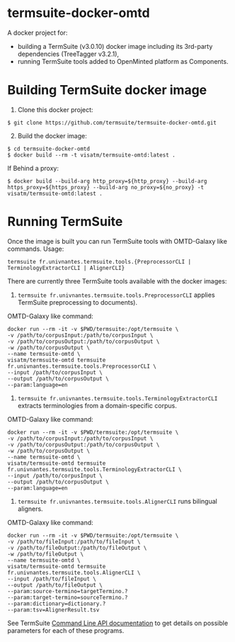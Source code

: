 # termsuite-docker-omtd


A docker project for:
 - building a TermSuite (v3.0.10) docker image including its 3rd-party dependencies (TreeTagger v3.2.1),
 - running TermSuite tools added to OpenMinted platform as Components.

# Building TermSuite docker image

1. Clone this docker project:

```
$ git clone https://github.com/termsuite/termsuite-docker-omtd.git
```

2. Build the docker image:

```
$ cd termsuite-docker-omtd
$ docker build --rm -t visatm/termsuite-omtd:latest .
```
If Behind a proxy:
```
$ docker build --build-arg http_proxy=${http_proxy} --build-arg https_proxy=${https_proxy} --build-arg no_proxy=${no_proxy} -t visatm/termsuite-omtd:latest .
```

# Running TermSuite

Once the image is built you can run TermSuite tools with OMTD-Galaxy like commands. Usage:

```
termsuite fr.univnantes.termsuite.tools.{PreprocessorCLI | TerminologyExtractorCLI | AlignerCLI}
```


There are currently three TermSuite tools available with the docker images:


 1. `termsuite fr.univnantes.termsuite.tools.PreprocessorCLI` applies TermSuite preprocessing to documents).

OMTD-Galaxy like command:

```
docker run --rm -it -v $PWD/termsuite:/opt/termsuite \
-v /path/to/corpusInput:/path/to/corpusInput \
-v /path/to/corpusOutput:/path/to/corpusOutput \
-w /path/to/corpusOutput \
--name termsuite-omtd \
visatm/termsuite-omtd termsuite fr.univnantes.termsuite.tools.PreprocessorCLI \
--input /path/to/corpusInput \
--output /path/to/corpusOutput \
--param:language=en
```

 1. `termsuite fr.univnantes.termsuite.tools.TerminologyExtractorCLI` extracts terminologies from a domain-specific corpus.

OMTD-Galaxy like command:

```
docker run --rm -it -v $PWD/termsuite:/opt/termsuite \
-v /path/to/corpusInput:/path/to/corpusInput \
-v /path/to/corpusOutput:/path/to/corpusOutput \
-w /path/to/corpusOutput \
--name termsuite-omtd \
visatm/termsuite-omtd termsuite fr.univnantes.termsuite.tools.TerminologyExtractorCLI \
--input /path/to/corpusInput \
--output /path/to/corpusOutput \
--param:language=en
```

 1. `termsuite fr.univnantes.termsuite.tools.AlignerCLI` runs bilingual aligners.

OMTD-Galaxy like command:

```
docker run --rm -it -v $PWD/termsuite:/opt/termsuite \
-v /path/to/fileInput:/path/to/fileInput \
-v /path/to/fileOutput:/path/to/fileOutput \
-w /path/to/fileOutput \
--name termsuite-omtd \
visatm/termsuite-omtd termsuite fr.univnantes.termsuite.tools.AlignerCLI \
--input /path/to/fileInput \
--output /path/to/fileOutput \
--param:source-termino=targetTermino.?
--param:target-termino=sourceTermino.?
--param:dictionary=dictionary.?
--param:tsv=AlignerResult.tsv
```

See TermSuite [Command Line API documentation](https://termsuite.github.io/documentation/command-line-api/) to get details on possible parameters for each of these programs.
